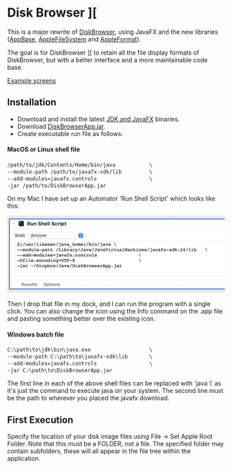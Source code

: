# Disk Browser ][
This is a major rewrite of [DiskBrowser](https://github.com/dmolony/diskbrowser), using JavaFX and the new libraries ([AppBase](https://github.com/dmolony/AppBase), 
[AppleFileSystem](https://github.com/dmolony/AppleFileSystem) and 
[AppleFormat](https://github.com/dmolony/AppleFormat)).
  
The goal is for DiskBrowser ][ to retain all the file display formats of DiskBrowser, but  with a better interface and a more maintainable code base.

[Example screens](resources/screens.md)

## Installation
- Download and install the latest [JDK and JavaFX](https://jdk.java.net/) binaries.
- Download [DiskBrowserApp.jar](https://github.com/dmolony/DiskBrowser2/releases).
- Create executable run file as follows:  

#### MacOS or Linux shell file
```
/path/to/jdk/Contents/Home/bin/java           \
--module-path /path/to/javafx-sdk/lib         \
--add-modules=javafx.controls                 \
-jar /path/to/DiskBrowserApp.jar
```  
On my Mac I have set up an Automator 'Run Shell Script' which looks like this:

![Automator](resources/automator.png?raw=true "Automator script")

Then I drop that file in my dock, and I can run the program with a single click. You can also change the icon using the Info command on the .app file and pasting something better over the existing icon.

#### Windows batch file
```
C:\path\to\jdk\bin\java.exe                   \
--module-path C:\path\to\javafx-sdk\lib       \
--add-modules=javafx.controls                 \
-jar C:\path\to\DiskBrowserApp.jar
```

The first line in each of the above shell files can be replaced with 'java   \\' as it's just the command to execute java on your system. The second line must be the path to wherever you placed the javafx download.

## First Execution
Specify the location of your disk image files using File -> Set Apple Root Folder. Note that this must be a FOLDER, not a file. The specified folder may contain subfolders, these will all appear in the file tree within the application.
